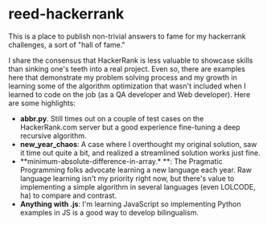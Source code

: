 # reed-hackerrank
This is a place to publish non-trivial answers to fame for my hackerrank challenges, a sort of "hall of fame."

I share the consensus that HackerRank is less valuable to showcase skills than sinking one's teeth
into a real project.
Even so, there are examples here that demonstrate my problem solving process and my growth
in learning some of the algorithm optimization that wasn't included when I learned to code on the 
job (as a QA developer and Web developer).
Here are some highlights:

- **abbr.py**. Still times out on a couple of test cases on the HackerRank.com server but a good experience fine-tuning a deep recursive algorithm.
- **new\_year\_chaos**: A case where I overthought my original solution, saw it time out quite a bit, and realized a streamlined solution works just fine.
- **minimum-absolute-difference-in-array.\* **: The Pragmatic Programming folks advocate learning a new language each year. Raw language learning isn't my priority right now, but there's value to implementing a simple algorithm in several languages (even LOLCODE, ha) to compare and contrast.
- **Anything with .js**: I'm learning JavaScript so implementing Python examples in JS is a good way to develop bilingualism.
